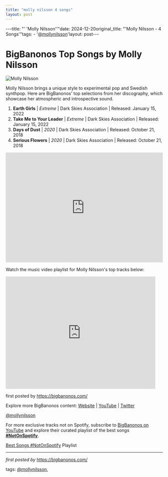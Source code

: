 ```yaml
---
title: "molly nilsson 4 songs"
layout: post
---
```

---title: "' 'Molly Nilsson''"date: 2024-12-20original_title: "'Molly Nilsson - 4 Songs'"tags:  - '[@mollynilsson](/tags/mollynilsson/)'layout: post---<h1>BigBanonos Top Songs by Molly Nilsson</h1><img src="https://static01.nyt.com/images/2024/07/29/multimedia/24molly-nilsson-03-jwmv/24molly-nilsson-03-jwmv-articleLarge.jpg?quality=75&auto=webp&disable=upscale" alt="Molly Nilsson"> <p>Molly Nilsson brings a unique style to experimental pop and Swedish synthpop. Here are BigBanonos' top selections from her discography, which showcase her atmospheric and introspective sound.</p> <ol> <li><strong>Earth Girls</strong> | <em>Extreme</em> | Dark Skies Association | Released: January 15, 2022</li> <li><strong>Take Me to Your Leader</strong> | <em>Extreme</em> | Dark Skies Association | Released: January 15, 2022</li> <li><strong>Days of Dust</strong> | <em>2020</em> | Dark Skies Association | Released: October 21, 2018</li> <li><strong>Serious Flowers</strong> | <em>2020</em> | Dark Skies Association | Released: October 21, 2018</li></ol> <div> <iframe src="https://open.spotify.com/embed/playlist/4s5PYURM4EnXzpUW4VzzAD?utm_source=generator" width="100%" height="352" frameborder="0" allow="autoplay; clipboard-write; encrypted-media; fullscreen; picture-in-picture" loading="lazy"></iframe></div> <p>Watch the music video playlist for Molly Nilsson's top tracks below:</p><div> <iframe frameborder="0" height="360" src="https://youtube.com/embed/CFxIehRCYfw?list=PLtuNtuTatqI2Zt_vJvYG1dLEhEUBvJ3B1" width="480"></iframe></div> <p>first posted by <a href="https://bigbanonos.com/">https://bigbanonos.com/</a></p> <div> <p>Explore more BigBanonos content: <a href="https://bigbanonos.com/">Website</a> | <a href="https://www.youtube.com/[@BigBanonos](/tags/BigBanonos/)">YouTube</a> | <a href="https://x.com/bigbanonos">Twitter</a></p></div> <!-- Tags --><p>[@mollynilsson](/tags/mollynilsson/)</p><!--Subscribe and Playlist Links--><div>    <p>For more exclusive tracks not on Spotify, subscribe to <a href="https://www.youtube.com/[@BigBanonos](/tags/BigBanonos/)" target="_blank">BigBanonos on YouTube</a> and explore their curated playlist of the best songs <strong>[#NotOnSpotify](/tags/NotOnSpotify/)</strong>.</p>    <p><a href="https://www.youtube.com/playlist?list=PLtuNtuTatqI0kFahUCbtbfenC_ET5O_tr" target="_blank">Best Songs [#NotOnSpotify](/tags/NotOnSpotify/) Playlist<br /></a></p></div><hr /><p><em>first posted by</em> <a href="https://bigbanonos.com/" rel="noopener" target="_new">https://bigbanonos.com/</a></p><p>tags: [@mollynilsson](/tags/mollynilsson/),</p>